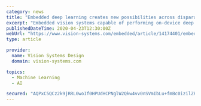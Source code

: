 ```yaml
---
category: news
title: "Embedded deep learning creates new possibilities across disparate industries"
excerpt: "Embedded vision systems capable of performing on-device deep learning inference offer a capable solution for applications in many different industries, including assembly, collaborative robotics, medical technology, drones, driver assistance, and ..."
publishedDateTime: 2020-04-23T12:30:00Z
webUrl: "https://www.vision-systems.com/embedded/article/14174401/embedded-deep-learning-vision-systems-across-disparate-industries"
type: article

provider:
  name: Vision Systems Design
  domain: vision-systems.com

topics:
  - Machine Learning
  - AI

secured: "AQPxC5QCz2k9jRRL0woIf0HPUdHCPNglW2Qkw4vv0nSVmIbLu+fmBc0izilZRZIOG2DVTUtOD04F5zqMZVDZ3eV6T48IEYYrtMUAitCnymjsyOxEr1Njxcuipp1P5Y/Ug+Q4laPwHRugDU8BDNxu0pf0GNlaTYydCHJCKWqja4+QXTwHZhSOOtJAOalT0jgHje5Eq1OIXdKP3eluoIKTwsMvveTk8Vp6/y3JnHaC3z5HGMfPy0CKWQEoZ4kahKM3moOnSQHBrJORmwp2B1tSGBpLkLp8nWWdPvX1YtkR9vPvtOekCtqBduBEol8SubT3;Hw7bL0uW1zaKBDYaFXtPtg=="
---
```


